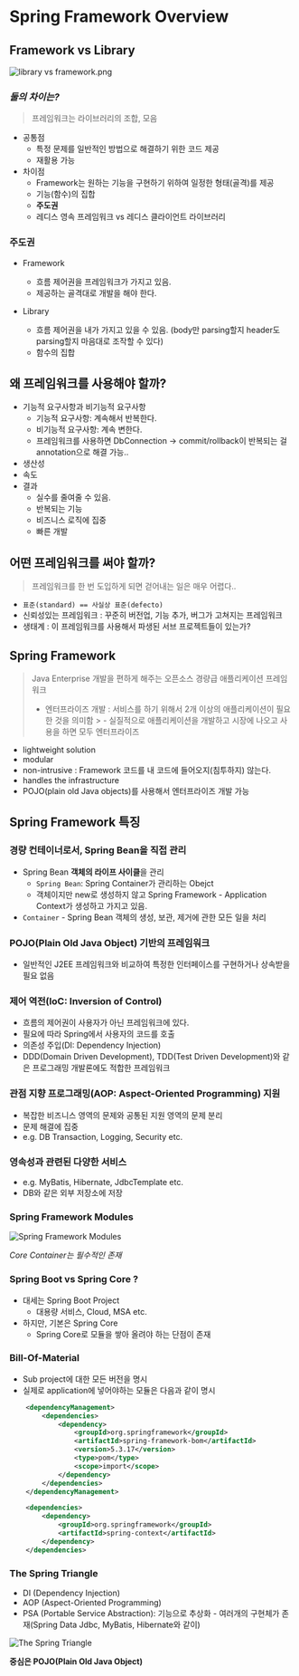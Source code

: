 # Spring Framework Overview

## Framework vs Library

![library vs framework.png](../img/library_framework.png)

### _둘의 차이는?_

> 프레임워크는 라이브러리의 조합, 모음

- 공통점
    - 특정 문제를 일반적인 방법으로 해결하기 위한 코드 제공
    - 재활용 가능
- 차이점
    - Framework는 원하는 기능을 구현하기 위하여 일정한 형태(골격)를 제공
    - 기능(함수)의 집합
    - **주도권**
    - 레디스 영속 프레임워크 vs 레디스 클라이언트 라이브러리


### 주도권
- Framework
    - 흐름 제어권을 프레임워크가 가지고 있음.
    - 제공하는 골격대로 개발을 해야 한다.

- Library
    - 흐름 제어권을 내가 가지고 있을 수 있음. (body만 parsing할지 header도 parsing할지 마음대로 조작할 수 있다)
    - 함수의 집합


## 왜 프레임워크를 사용해야 할까?

- 기능적 요구사항과 비기능적 요구사항
    - 기능적 요구사항: 계속해서 반복한다.
    - 비기능적 요구사항: 계속 변한다.
    - 프레임워크를 사용하면 DbConnection -> commit/rollback이 반복되는 걸 annotation으로 해결 가능..
- 생산성
- 속도
- 결과
    - 실수를 줄여줄 수 있음.
    - 반복되는 기능
    - 비즈니스 로직에 집중
    - 빠른 개발


## 어떤 프레임워크를 써야 할까?

> 프레임워크를 한 번 도입하게 되면 걷어내는 일은 매우 어렵다..

- `표준(standard) == 사실상 표준(defecto)`
- 신뢰성있는 프레임워크 : 꾸준히 버전업, 기능 추가, 버그가 고쳐지는 프레임워크
- 생태계 : 이 프레임워크를 사용해서 파생된 서브 프로젝트들이 있는가?

## Spring Framework
> Java Enterprise 개발을 편하게 해주는 오픈소스 경량급 애플리케이션 프레임워크
> - 엔터프라이즈 개발 : 서비스를 하기 위해서 2개 이상의 애플리케이션이 필요한 것을 의미함
    >  - 실질적으로 애플리케이션을 개발하고 시장에 나오고 사용을 하면 모두 엔터프라이즈

- lightweight solution
- modular
- non-intrusive : Framework 코드를 내 코드에 들어오지(침투하지) 않는다.
- handles the infrastructure
- POJO(plain old Java objects)를 사용해서 엔터프라이즈 개발 가능


## Spring Framework 특징

### 경량 컨테이너로서, Spring Bean을 직접 관리
- Spring Bean **객체의 라이프 사이클**을 관리
    - `Spring Bean`: Spring Container가 관리하는 Obejct
    - 객체이지만 new로 생성하지 않고 Spring Framework - Application Context가 생성하고 가지고 있음.
- `Container` - Spring Bean 객체의 생성, 보관, 제거에 관한 모든 일을 처리

### POJO(Plain Old Java Object) 기반의 프레임워크
- 일반적인 J2EE 프레임워크와 비교하여 특정한 인터페이스를 구현하거나 상속받을 필요 없음

### 제어 역전(IoC: Inversion of Control)
- 흐름의 제어권이 사용자가 아닌 프레임워크에 있다.
- 필요에 따라 Spring에서 사용자의 코드를 호출
- 의존성 주입(DI: Dependency Injection)
- DDD(Domain Driven Development), TDD(Test Driven Development)와 같은 프로그래밍 개발론에도 적합한 프레임워크

### 관점 지향 프로그래밍(AOP: Aspect-Oriented Programming) 지원
- 복잡한 비즈니스 영역의 문제와 공통된 지원 영역의 문제 분리
- 문제 해결에 집중
- e.g. DB Transaction, Logging, Security etc.

### 영속성과 관련된 다양한 서비스
- e.g. MyBatis, Hibernate, JdbcTemplate etc.
- DB와 같은 외부 저장소에 저장

### Spring Framework Modules
![Spring Framework Modules](../img/modules.png)

_Core Container는 필수적인 존재_


### Spring Boot vs Spring Core ?

- 대세는 Spring Boot Project
    - 대용량 서비스, Cloud, MSA etc.
- 하지만, 기본은 Spring Core
    - Spring Core로 모듈을 쌓아 올려야 하는 단점이 존재

### Bill-Of-Material
- Sub project에 대한 모든 버전을 명시
- 실제로 application에 넣어야하는 모듈은 다음과 같이 명시
```xml
    <dependencyManagement>
        <dependencies>
            <dependency>
                <groupId>org.springframework</groupId>
                <artifactId>spring-framework-bom</artifactId>
                <version>5.3.17</version>
                <type>pom</type>
                <scope>import</scope>
            </dependency>
        </dependencies>
    </dependencyManagement>

    <dependencies>
        <dependency>
            <groupId>org.springframework</groupId>
            <artifactId>spring-context</artifactId>
        </dependency>
    </dependencies>
```

### The Spring Triangle

- DI (Dependency Injection)
- AOP (Aspect-Oriented Programming)
- PSA (Portable Service Abstraction): 기능으로 추상화 - 여러개의 구현체가 존재(Spring Data Jdbc, MyBatis, Hibernate와 같이)

![The Spring Triangle](../img/triangle.png)

**중심은 POJO(Plain Old Java Object)**
